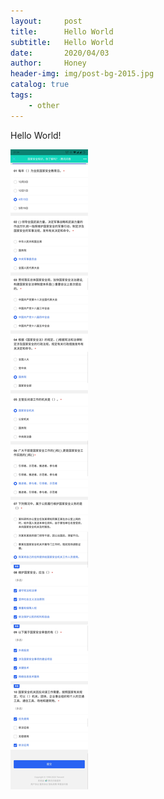 ```yaml
---
layout:     post   				    
title:      Hello World			
subtitle:   Hello World
date:       2020/04/03 				
author:     Honey 					
header-img: img/post-bg-2015.jpg 	
catalog: true 						
tags:								
    - other
---
```


Hello World!

![ans](../img/ans.jpg)
